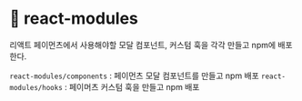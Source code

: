 # 📁 react-modules

리액트 페이먼츠에서 사용해야할 모달 컴포넌트, 커스텀 훅을 각각 만들고 npm에 배포한다.

`react-modules/components` : 페이먼츠 모달 컴포넌트를 만들고 npm 배포
`react-modules/hooks` : 페이머츠 커스텀 훅을 만들고 npm 배포
